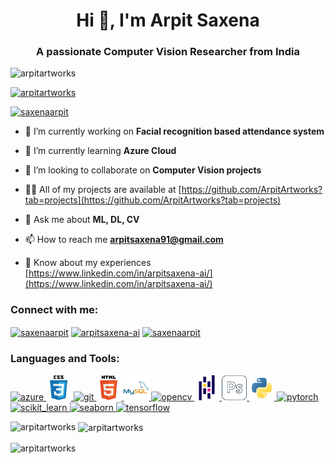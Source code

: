 <h1 align="center">Hi 👋, I'm Arpit Saxena</h1>
<h3 align="center">A passionate Computer Vision Researcher from India</h3>

<p align="left"> <img src="https://komarev.com/ghpvc/?username=arpitartworks&label=Profile%20views&color=0e75b6&style=flat" alt="arpitartworks" /> </p>

<p align="left"> <a href="https://github.com/ryo-ma/github-profile-trophy"><img src="https://github-profile-trophy.vercel.app/?username=arpitartworks" alt="arpitartworks" /></a> </p>

<p align="left"> <a href="https://twitter.com/saxenaarpit" target="blank"><img src="https://img.shields.io/twitter/follow/saxenaarpit?logo=twitter&style=for-the-badge" alt="saxenaarpit" /></a> </p>

- 🔭 I’m currently working on **Facial recognition based attendance system**

- 🌱 I’m currently learning **Azure Cloud**

- 👯 I’m looking to collaborate on **Computer Vision projects**

- 👨‍💻 All of my projects are available at [https://github.com/ArpitArtworks?tab=projects](https://github.com/ArpitArtworks?tab=projects)

- 💬 Ask me about **ML, DL, CV**

- 📫 How to reach me **arpitsaxena91@gmail.com**

- 📄 Know about my experiences [https://www.linkedin.com/in/arpitsaxena-ai/](https://www.linkedin.com/in/arpitsaxena-ai/)

<h3 align="left">Connect with me:</h3>
<p align="left">
<a href="https://twitter.com/saxenaarpit" target="blank"><img align="center" src="https://raw.githubusercontent.com/rahuldkjain/github-profile-readme-generator/master/src/images/icons/Social/twitter.svg" alt="saxenaarpit" height="30" width="40" /></a>
<a href="https://linkedin.com/in/arpitsaxena-ai" target="blank"><img align="center" src="https://raw.githubusercontent.com/rahuldkjain/github-profile-readme-generator/master/src/images/icons/Social/linked-in-alt.svg" alt="arpitsaxena-ai" height="30" width="40" /></a>
<a href="https://kaggle.com/saxenaarpit" target="blank"><img align="center" src="https://raw.githubusercontent.com/rahuldkjain/github-profile-readme-generator/master/src/images/icons/Social/kaggle.svg" alt="saxenaarpit" height="30" width="40" /></a>
</p>

<h3 align="left">Languages and Tools:</h3>
<p align="left"> <a href="https://azure.microsoft.com/en-in/" target="_blank" rel="noreferrer"> <img src="https://www.vectorlogo.zone/logos/microsoft_azure/microsoft_azure-icon.svg" alt="azure" width="40" height="40"/> </a> <a href="https://www.w3schools.com/css/" target="_blank" rel="noreferrer"> <img src="https://raw.githubusercontent.com/devicons/devicon/master/icons/css3/css3-original-wordmark.svg" alt="css3" width="40" height="40"/> </a> <a href="https://git-scm.com/" target="_blank" rel="noreferrer"> <img src="https://www.vectorlogo.zone/logos/git-scm/git-scm-icon.svg" alt="git" width="40" height="40"/> </a> <a href="https://www.w3.org/html/" target="_blank" rel="noreferrer"> <img src="https://raw.githubusercontent.com/devicons/devicon/master/icons/html5/html5-original-wordmark.svg" alt="html5" width="40" height="40"/> </a> <a href="https://www.mysql.com/" target="_blank" rel="noreferrer"> <img src="https://raw.githubusercontent.com/devicons/devicon/master/icons/mysql/mysql-original-wordmark.svg" alt="mysql" width="40" height="40"/> </a> <a href="https://opencv.org/" target="_blank" rel="noreferrer"> <img src="https://www.vectorlogo.zone/logos/opencv/opencv-icon.svg" alt="opencv" width="40" height="40"/> </a> <a href="https://pandas.pydata.org/" target="_blank" rel="noreferrer"> <img src="https://raw.githubusercontent.com/devicons/devicon/2ae2a900d2f041da66e950e4d48052658d850630/icons/pandas/pandas-original.svg" alt="pandas" width="40" height="40"/> </a> <a href="https://www.photoshop.com/en" target="_blank" rel="noreferrer"> <img src="https://raw.githubusercontent.com/devicons/devicon/master/icons/photoshop/photoshop-line.svg" alt="photoshop" width="40" height="40"/> </a> <a href="https://www.python.org" target="_blank" rel="noreferrer"> <img src="https://raw.githubusercontent.com/devicons/devicon/master/icons/python/python-original.svg" alt="python" width="40" height="40"/> </a> <a href="https://pytorch.org/" target="_blank" rel="noreferrer"> <img src="https://www.vectorlogo.zone/logos/pytorch/pytorch-icon.svg" alt="pytorch" width="40" height="40"/> </a> <a href="https://scikit-learn.org/" target="_blank" rel="noreferrer"> <img src="https://upload.wikimedia.org/wikipedia/commons/0/05/Scikit_learn_logo_small.svg" alt="scikit_learn" width="40" height="40"/> </a> <a href="https://seaborn.pydata.org/" target="_blank" rel="noreferrer"> <img src="https://seaborn.pydata.org/_images/logo-mark-lightbg.svg" alt="seaborn" width="40" height="40"/> </a> <a href="https://www.tensorflow.org" target="_blank" rel="noreferrer"> <img src="https://www.vectorlogo.zone/logos/tensorflow/tensorflow-icon.svg" alt="tensorflow" width="40" height="40"/> </a> </p>

<p><img align="left" src="https://github-readme-stats.vercel.app/api/top-langs?username=arpitartworks&show_icons=true&locale=en&layout=compact" alt="arpitartworks" /></p>

<p>&nbsp;<img align="center" src="https://github-readme-stats.vercel.app/api?username=arpitartworks&show_icons=true&locale=en" alt="arpitartworks" /></p>

<p><img align="center" src="https://github-readme-streak-stats.herokuapp.com/?user=arpitartworks&" alt="arpitartworks" /></p>
